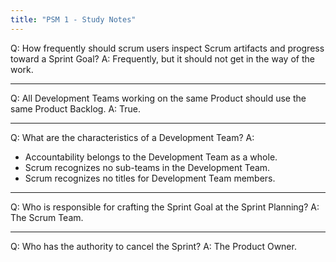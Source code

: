 ```yaml
---
title: "PSM 1 - Study Notes"
---
```


Q: How frequently should scrum users inspect Scrum artifacts and progress toward a Sprint Goal?
A: Frequently, but it should not get in the way of the work.

--- 
Q: All Development Teams working on the same Product should use the same Product Backlog.
A: True.

---
Q: What are the characteristics of a Development Team?
A:
- Accountability belongs to the Development Team as a whole.
- Scrum recognizes no sub-teams in the Development Team.
- Scrum recognizes no titles for Development Team members.

---
Q: Who is responsible for crafting the Sprint Goal at the Sprint Planning?
A: The Scrum Team.

---
Q: Who has the authority to cancel the Sprint?
A: The Product Owner.